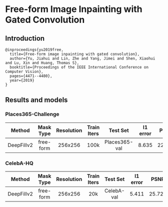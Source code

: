 # Free-form Image Inpainting with Gated Convolution

## Introduction

```
@inproceedings{yu2019free,
  title={Free-form image inpainting with gated convolution},
  author={Yu, Jiahui and Lin, Zhe and Yang, Jimei and Shen, Xiaohui and Lu, Xin and Huang, Thomas S},
  booktitle={Proceedings of the IEEE International Conference on Computer Vision},
  pages={4471--4480},
  year={2019}
}
```

## Results and models
### Places365-Challenge
|   Method   | Mask Type | Resolution | Train Iters |   Test Set    | l1 error |  PSNR  | SSIM  |                                                                                                                           Download                                                                                                                            |
| :--------: | :-------: | :--------: | :---------: | :-----------: | :------: | :----: | :---: | :-----------------------------------------------------------------------------------------------------------------------------------------------------------------------------------------------------------------------------------------------------------: |
| DeepFillv2 | free-form |  256x256   |    100k     | Places365-val |  8.635   | 22.398 | 0.815 | [model](https://download.openmmlab.com/mmediting/inpainting/deepfillv2/deepfillv2_256x256_8x2_places_20200619-10d15793.pth) \| [log](https://download.openmmlab.com/mmediting/inpainting/deepfillv2/deepfillv2_256x256_8x2_places_20200619-10d15793.log.json) |


### CelebA-HQ
|   Method   | Mask Type | Resolution | Train Iters |  Test Set  | l1 error |  PSNR  | SSIM  |                                                                                                                           Download                                                                                                                            |
| :--------: | :-------: | :--------: | :---------: | :--------: | :------: | :----: | :---: | :-----------------------------------------------------------------------------------------------------------------------------------------------------------------------------------------------------------------------------------------------------------: |
| DeepFillv2 | free-form |  256x256   |     20k     | CelebA-val |  5.411   | 25.721 | 0.871 | [model](https://download.openmmlab.com/mmediting/inpainting/deepfillv2/deepfillv2_256x256_8x2_celeba_20200619-c96e5f12.pth) \| [log](https://download.openmmlab.com/mmediting/inpainting/deepfillv2/deepfillv2_256x256_8x2_celeba_20200619-c96e5f12.log.json) |
